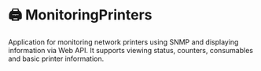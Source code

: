 # 🖨️ MonitoringPrinters
Application for monitoring network printers using SNMP and displaying information via Web API. It supports viewing status, counters, consumables and basic printer information.
